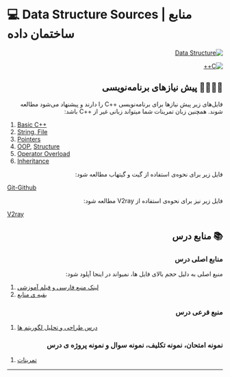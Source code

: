# :computer: Data Structure Sources | منابع ساختمان داده

<div dir="rtl"> 

[![Data Structure](https://img.shields.io/badge/Data_Structure-2ea44f?style=for-the-badge)]()

[![C++](https://img.shields.io/badge/c++-%2300599C.svg?style=for-the-badge&logo=c%2B%2B&logoColor=white)]()

## :man_technologist::woman_technologist: پیش نیاز‌های برنامه‌نویسی

فایل‌های زیر پیش نیاز‌ها برای برنامه‌نویسی ++C را دارند و پیشنهاد می‌شود مطالعه شوند. همچنین زبان تمرینات شما میتواند زبانی غیر از ++C باشد:

<div dir="ltr">

1. [Basic C++](0.C++/1.C++_Programming.pdf)
2. [String, File](0.C++/2.String_And_File_in_C++.pdf)
3. [Pointers](0.C++/3.Pointers_In_C++.pdf)
4. [OOP](0.C++/4.OOP_In_C++.pdf), [Structure](https://www.geeksforgeeks.org/structure-vs-class-in-cpp/#)
5. [Operator Overload](0.C++/5.Operator_Overload_In_C++.pdf)
6. [Inheritance](0.C++/6.Inheritance_In_C++.pdf)

</div>

فایل‌ زیر برای نحوه‌ی استفاده از گیت و گیتهاب مطالعه شود:

<div dir="ltr">

[Git-Github](4.GitHelp/Git_Github.pdf)

</div>

فایل‌ زیر نیز برای نحوه‌ی استفاده از V2ray مطالعه شود:

<div dir="ltr">

[V2ray](5.ProxyHelp/5.V2ray.pdf)

</div>

## :books: منابع درس

### منابع اصلی درس

منبع اصلی به دلیل حجم بالای فایل ها، نمیواند در اینجا آپلود شود:

<div dir="ltr">

1. [لینک منبع فارسی و فیلم آموزشی](1.Sources/Other-Sources.txt)
2. [بقیه ی منابع](1.Sources/Sources.rar)

</div>

### منبع فرعی درس

<div dir="ltr">

1. [درس طراحی و تحلیل لگوریتم ها](2.Algorithm-Design/Algorithm-Design.rar)

</div>

### نمونه امتحان، نمونه تکلیف، نمونه سوال و نمونه پروژه ی درس

<div dir="ltr">

1. [تمرینات](3.Exercises/Exercises.rar) 

</div>

[//]: # (## :pencil: تکالیف)

[//]: # ()
[//]: # (1. [تکلیف 1]&#40;z.Homeworks/Homework1.pdf&#41;)

[//]: # (2. [تکلیف 2]&#40;z.Homeworks/Homework2.pdf&#41;)

[//]: # (3. [تکلیف 3]&#40;z.Homeworks/Homework3.pdf&#41;)

[//]: # (4. [تکلیف 4]&#40;z.Homeworks/Homework4.pdf&#41;)

[//]: # (## :pencil: جواب تکالیف)

[//]: # ()
[//]: # (1. [جواب تکلیف 1]&#40;z.Solutions/1/Homework1-Solutions.pdf&#41;)

---


</div>
